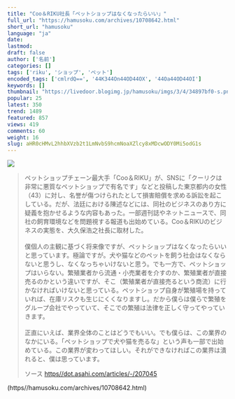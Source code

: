 ```yaml
---
title: "Coo＆RIKU社長「ペットショップはなくなったらいい」"
full_url: "https://hamusoku.com/archives/10708642.html"
short_url: "hamusoku"
language: "ja"
date: 
lastmod: 
draft: false
author: ['名前']
categories: []
tags: ['riku', 'ショップ', 'ペット']
encoded_tags: ['cmlrdQ==', '44K344On44OD44OX', '44Oa44OD44OI']
keywords: []
thumbnail: "https://livedoor.blogimg.jp/hamusoku/imgs/3/4/34897bf0-s.png"
popular: 25
latest: 350
trend: 1489
featured: 857
views: 419
comments: 60
weight: 16
slug: aHR0cHMvL2hhbXVzb2t1LmNvbS9hcmNoaXZlcy8xMDcwODY0Mi5odG1s
---
```


![](https://livedoor.blogimg.jp/hamusoku/imgs/3/4/34897bf0-s.png)

<blockquote><p></p><p>ペットショップチェーン最大手「Coo＆RIKU」が、SNSに「クーリクは非常に悪質なペットショップで有名です」などと投稿した東京都内の女性（43）に対し、名誉が傷つけられたとして損害賠償を求める訴訟を起こしている。だが、法廷における陳述などには、同社のビジネスのあり方に疑義を抱かせるような内容もあった。一部週刊誌やネットニュースで、同社の飼育環境などを問題視する報道も出始めている。Coo＆RIKUのビジネスの実態を、大久保浩之社長に取材した。<br> <br> 僕個人の主観に基づく将来像ですが、ペットショップはなくなったらいいと思っています。極論ですが。犬や猫などのペットを飼う社会はなくならないと思うし、なくなっちゃいけないと思う。でも一方で、ペットショップはいらない。繁殖業者から流通・小売業者を介すのか、繁殖業者が直接売るのかという違いですが、そこ（繁殖業者が直接売るという商流）に行かなければいけないと思っている。ペットショップ自身が繁殖場を持っていれば、在庫リスクも生じにくくなりますし。だから僕らは僕らで繁殖をグループ会社でやっていて、そこでの繁殖は法律を正しく守ってやっていきます。<br> <br> 正直にいえば、業界全体のことはどうでもいい。でも僕らは、この業界のなかにいる。「ペットショップで犬や猫を売るな」という声も一部で出始めている。この業界が変わってほしい。それができなければこの業界は潰れると、僕は思っています。<br></p>ソース <a href='https//dot.asahi.com/articles/-/207045' target='blank'>https//dot.asahi.com/articles/-/207045</a></blockquote> 

(https//hamusoku.com/archives/10708642.html)
